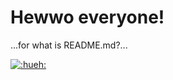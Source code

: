 # Hewwo everyone!

...for what is README.md?...

[![:hueh:](https://i.imgur.com/3Oxh1BE.png)](https://i.imgur.com/3Oxh1BE.png)
